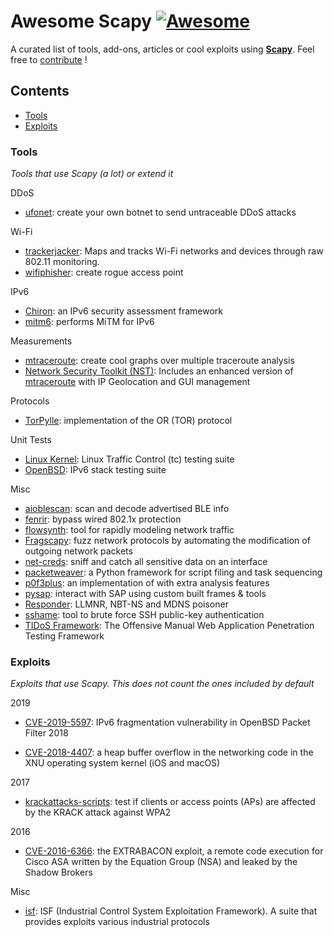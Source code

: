 # Awesome Scapy [![Awesome](https://awesome.re/badge.svg)](https://github.com/sindresorhus/awesome#readme)

A curated list of tools, add-ons, articles or cool exploits using **[Scapy](https://scapy.net)**. Feel free to [contribute](https://github.com/gpotter2/awesome-scapy/edit/master/README.md) !

## Contents

- [Tools](#tools)
- [Exploits](#exploits)

### Tools

*Tools that use Scapy (a lot) or extend it*

DDoS
- [ufonet](https://github.com/epsylon/ufonet): create your own botnet to send untraceable DDoS attacks

Wi-Fi
- [trackerjacker](https://github.com/calebmadrigal/trackerjacker): Maps and tracks Wi-Fi networks and devices through raw 802.11 monitoring.
- [wifiphisher](https://github.com/wifiphisher/wifiphisher): create rogue access point

IPv6
- [Chiron](https://github.com/aatlasis/Chiron): an IPv6 security assessment framework
- [mitm6](https://github.com/fox-it/mitm6): performs MiTM for IPv6

Measurements
- [mtraceroute](https://github.com/rwhalb/mtraceroute): create cool graphs over multiple traceroute analysis
- [Network Security Toolkit (NST)](https://wiki.networksecuritytoolkit.org/nstwiki/index.php?title=HowTo_Use_The_Scapy:_Multi-Traceroute_-_MTR): Includes an enhanced version of [mtraceroute](https://github.com/rwhalb/mtraceroute) with IP Geolocation and GUI management

Protocols
- [TorPylle](https://github.com/cea-sec/TorPylle): implementation of the OR (TOR) protocol

Unit Tests
- [Linux Kernel](https://github.com/torvalds/linux/blob/master/tools/testing/selftests/tc-testing/plugin-lib/scapyPlugin.py): Linux Traffic Control (tc) testing suite
- [OpenBSD](https://github.com/search?q=scapy+repo%3Aopenbsd%2Fsrc+path%3Aregress%2F&type=Code&ref=advsearch&l=&l=): IPv6 stack testing suite

Misc
- [aioblescan](https://github.com/frawau/aioblescan): scan and decode advertised BLE info
- [fenrir](https://github.com/Orange-Cyberdefense/fenrir-ocd): bypass wired 802.1x protection
- [flowsynth](https://github.com/secureworks/flowsynth): tool for rapidly modeling network traffic
- [Fragscapy](https://github.com/AMOSSYS/Fragscapy): fuzz network protocols by automating the modification of outgoing network packets
- [net-creds](https://github.com/DanMcInerney/net-creds): sniff and catch all sensitive data on an interface
- [packetweaver](https://github.com/ANSSI-FR/packetweaver): a Python framework for script filing and task sequencing
- [p0f3plus](https://github.com/FlUxIuS/p0f3plus): an implementation of with extra analysis features
- [pysap](https://github.com/SecureAuthCorp/pysap): interact with SAP using custom built frames & tools
- [Responder](https://github.com/SpiderLabs/Responder):  LLMNR, NBT-NS and MDNS poisoner
- [sshame](https://github.com/HynekPetrak/sshame): tool to brute force SSH public-key authentication
- [TIDoS Framework](https://github.com/0xInfection/TIDoS-Framework): The Offensive Manual Web Application Penetration Testing Framework

### Exploits

*Exploits that use Scapy. This does not count the ones included by default*

2019
- [CVE-2019-5597](https://www.synacktiv.com/ressources/Synacktiv_OpenBSD_PacketFilter_CVE-2019-5597_ipv6_frag.pdf): IPv6 fragmentation vulnerability in OpenBSD Packet Filter
2018

- [CVE-2018-4407](https://github.com/r3dxpl0it/CVE-2018-4407): a heap buffer overflow in the networking code in the XNU operating system kernel (iOS and macOS)

2017
- [krackattacks-scripts](https://github.com/vanhoefm/krackattacks-scripts): test if clients or access points (APs) are affected by the KRACK attack against WPA2

2016
- [CVE-2016-6366](https://github.com/RiskSense-Ops/CVE-2016-6366): the EXTRABACON exploit, a remote code execution for Cisco ASA written by the Equation Group (NSA) and leaked by the Shadow Brokers

Misc
- [isf](https://github.com/dark-lbp/isf): ISF (Industrial Control System Exploitation Framework). A suite that provides exploits various industrial protocols
